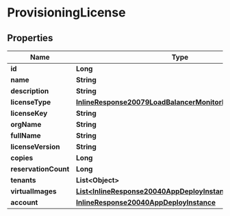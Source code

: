 

# ProvisioningLicense

## Properties

Name | Type | Description | Notes
------------ | ------------- | ------------- | -------------
**id** | **Long** |  |  [optional]
**name** | **String** |  |  [optional]
**description** | **String** |  |  [optional]
**licenseType** | [**InlineResponse20079LoadBalancerMonitorLoadBalancerType**](InlineResponse20079LoadBalancerMonitorLoadBalancerType.md) |  |  [optional]
**licenseKey** | **String** |  |  [optional]
**orgName** | **String** |  |  [optional]
**fullName** | **String** |  |  [optional]
**licenseVersion** | **String** |  |  [optional]
**copies** | **Long** |  |  [optional]
**reservationCount** | **Long** |  |  [optional]
**tenants** | **List&lt;Object&gt;** |  |  [optional]
**virtualImages** | [**List&lt;InlineResponse20040AppDeployInstance&gt;**](InlineResponse20040AppDeployInstance.md) |  |  [optional]
**account** | [**InlineResponse20040AppDeployInstance**](InlineResponse20040AppDeployInstance.md) |  |  [optional]



